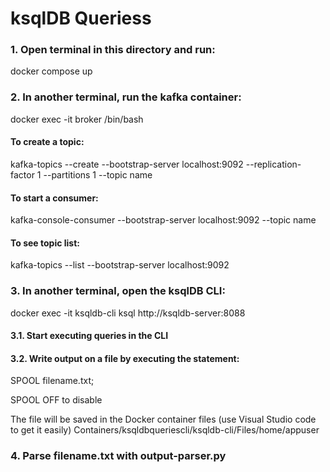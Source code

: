 # ksqlDB Queriess

### 1. Open terminal in this directory and run:
docker compose up

### 2. In another terminal, run the kafka container:
docker exec -it broker /bin/bash

#### To create a topic:
kafka-topics --create --bootstrap-server localhost:9092 --replication-factor 1 --partitions 1 --topic name

#### To start a consumer:
kafka-console-consumer --bootstrap-server localhost:9092 --topic name

#### To see topic list:
kafka-topics --list --bootstrap-server localhost:9092

### 3. In another terminal, open the ksqlDB CLI:
docker exec -it ksqldb-cli ksql http://ksqldb-server:8088

#### 3.1. Start executing queries in the CLI

#### 3.2. Write output on a file by executing the statement:
SPOOL filename.txt;

SPOOL OFF to disable

The file will be saved in the Docker container files (use Visual Studio code to get it easily)
Containers/ksqldbqueriescli/ksqldb-cli/Files/home/appuser

### 4. Parse filename.txt with output-parser.py